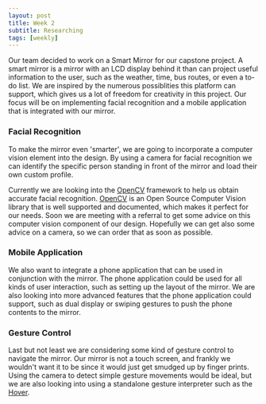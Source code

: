 ```yaml
---
layout: post
title: Week 2
subtitle: Researching
tags: [weekly]
---
```


Our team decided to work on a Smart Mirror for our capstone project. A smart mirror is a mirror with an LCD display behind it than can project useful information to the user, such as the weather, time, bus routes, or even a to-do list. We are inspired by the numerous possiblities this platform can support, which gives us a lot of freedom for creativity in this project. Our focus will be on implementing facial recognition and a mobile application that is integrated with our mirror.

### Facial Recognition
To make the mirror even 'smarter', we are going to incorporate a computer vision element into the design. By using a camera for facial recognition we can identify the specific person standing in front of the mirror and load their own custom profile.

Currently we are looking into the [OpenCV](http://opencv.org/) framework to help us obtain accurate facial recognition. [OpenCV](http://opencv.org/) is an Open Source Computer Vision library that is well supported and documented, which makes it perfect for our needs. Soon we are meeting with a referral to get some advice on this computer vision component of our design. Hopefully we can get also some advice on a camera, so we can order that as soon as possible.

### Mobile Application
We also want to integrate a phone application that can be used in conjunction with the mirror. The phone application could be used for all kinds of user interaction, such as setting up the layout of the mirror. We are also looking into more advanced features that the phone application could support, such as dual display or swiping gestures to push the phone contents to the mirror. 

### Gesture Control
Last but not least we are considering some kind of gesture control to navigate the mirror. Our mirror is not a touch screen, and frankly we wouldn't want it to be since it would just get smudged up by finger prints. Using the camera to detect simple gesture movements would be ideal, but we are also looking into using a standalone gesture interpreter such as the [Hover](www.hoverlabs.co/products/hover/).
